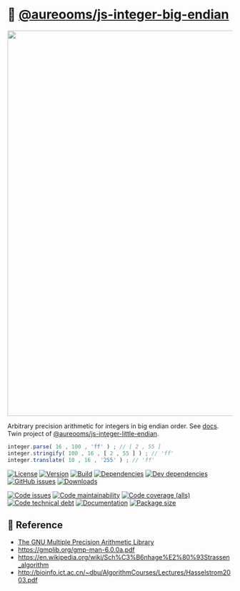 :elephant: [@aureooms/js-integer-big-endian](https://aureooms.github.io/js-integer-big-endian)
==

<img src="https://upload.wikimedia.org/wikipedia/commons/5/54/Big-Endian.svg" width="864">

Arbitrary precision arithmetic for integers in big endian order.
See [docs](https://aureooms.github.io/js-integer-big-endian).
Twin project of [@aureooms/js-integer-little-endian](https://github.com/aureooms/js-integer-little-endian).

```js
integer.parse( 16 , 100 , 'ff' ) ; // [ 2 , 55 ]
integer.stringify( 100 , 16 , [ 2 , 55 ] ) ; // 'ff'
integer.translate( 10 , 16 , '255' ) ; // 'ff'
```

[![License](https://img.shields.io/github/license/aureooms/js-integer-big-endian.svg)](https://raw.githubusercontent.com/aureooms/js-integer-big-endian/main/LICENSE)
[![Version](https://img.shields.io/npm/v/@aureooms/js-integer-big-endian.svg)](https://www.npmjs.org/package/@aureooms/js-integer-big-endian)
[![Build](https://img.shields.io/travis/aureooms/js-integer-big-endian/main.svg)](https://travis-ci.com/aureooms/js-integer-big-endian/branches)
[![Dependencies](https://img.shields.io/david/aureooms/js-integer-big-endian.svg)](https://david-dm.org/aureooms/js-integer-big-endian)
[![Dev dependencies](https://img.shields.io/david/dev/aureooms/js-integer-big-endian.svg)](https://david-dm.org/aureooms/js-integer-big-endian?type=dev)
[![GitHub issues](https://img.shields.io/github/issues/aureooms/js-integer-big-endian.svg)](https://github.com/aureooms/js-integer-big-endian/issues)
[![Downloads](https://img.shields.io/npm/dm/@aureooms/js-integer-big-endian.svg)](https://www.npmjs.org/package/@aureooms/js-integer-big-endian)

[![Code issues](https://img.shields.io/codeclimate/issues/aureooms/js-integer-big-endian.svg)](https://codeclimate.com/github/aureooms/js-integer-big-endian/issues)
[![Code maintainability](https://img.shields.io/codeclimate/maintainability/aureooms/js-integer-big-endian.svg)](https://codeclimate.com/github/aureooms/js-integer-big-endian/trends/churn)
[![Code coverage (alls)](https://img.shields.io/coveralls/github/aureooms/js-integer-big-endian/main.svg)](https://coveralls.io/github/aureooms/js-integer-big-endian)
[![Code technical debt](https://img.shields.io/codeclimate/tech-debt/aureooms/js-integer-big-endian.svg)](https://codeclimate.com/github/aureooms/js-integer-big-endian/trends/technical_debt)
[![Documentation](https://aureooms.github.io/js-integer-big-endian/badge.svg)](https://aureooms.github.io/js-integer-big-endian/source.html)
[![Package size](https://img.shields.io/bundlephobia/minzip/@aureooms/js-integer-big-endian)](https://bundlephobia.com/result?p=@aureooms/js-integer-big-endian)

## :scroll: Reference

 - [The GNU Multiple Precision Arithmetic Library](https://gmplib.org/)
 - https://gmplib.org/gmp-man-6.0.0a.pdf
 - https://en.wikipedia.org/wiki/Sch%C3%B6nhage%E2%80%93Strassen_algorithm
 - http://bioinfo.ict.ac.cn/~dbu/AlgorithmCourses/Lectures/Hasselstrom2003.pdf
